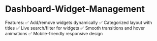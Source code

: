# Dashboard-Widget-Management
 Features: ✅ Add/remove widgets dynamically  ✅ Categorized layout with titles  ✅ Live search/filter for widgets  ✅ Smooth transitions and hover animations  ✅ Mobile-friendly responsive design
